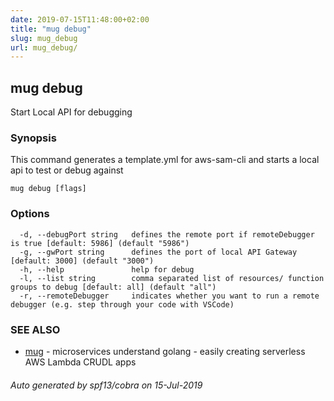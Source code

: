```yaml
---
date: 2019-07-15T11:48:00+02:00
title: "mug debug"
slug: mug_debug
url: mug_debug/
---
```

## mug debug

Start Local API for debugging

### Synopsis

This command generates a template.yml for aws-sam-cli and starts a local api to test or debug against

```
mug debug [flags]
```

### Options

```
  -d, --debugPort string   defines the remote port if remoteDebugger is true [default: 5986] (default "5986")
  -g, --gwPort string      defines the port of local API Gateway [default: 3000] (default "3000")
  -h, --help               help for debug
  -l, --list string        comma separated list of resources/ function groups to debug [default: all] (default "all")
  -r, --remoteDebugger     indicates whether you want to run a remote debugger (e.g. step through your code with VSCode)
```

### SEE ALSO

* [mug](mug/)	 - microservices understand golang - easily creating serverless AWS Lambda CRUDL apps

###### Auto generated by spf13/cobra on 15-Jul-2019
